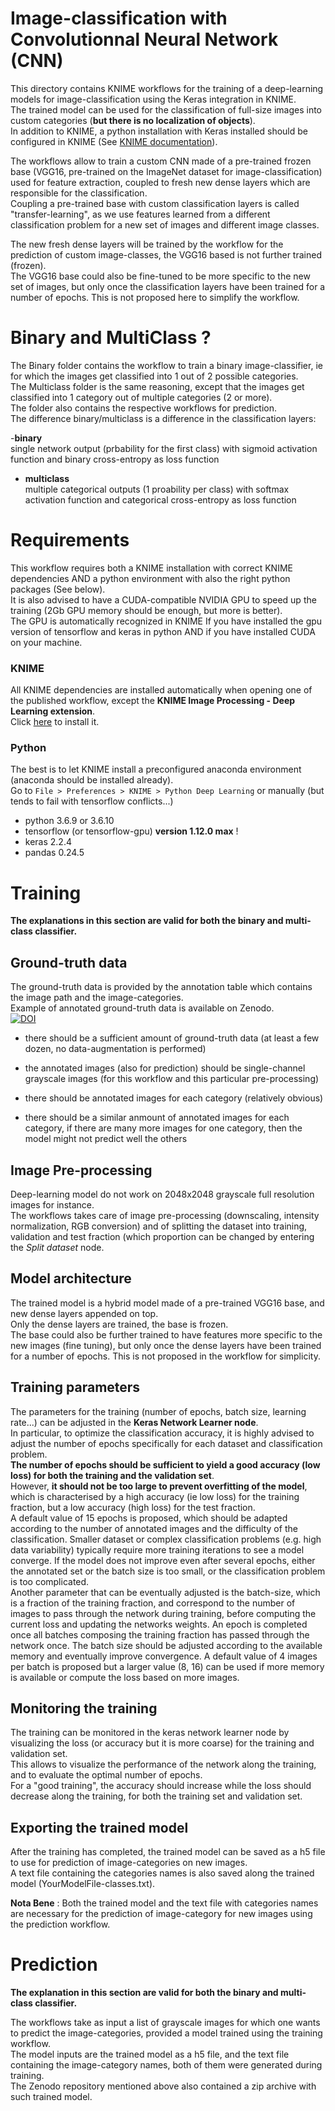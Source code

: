 # Image-classification with Convolutionnal Neural Network (CNN)

This directory contains KNIME workflows for the training of a deep-learning models for image-classification using the Keras integration in KNIME.  
The trained model can be used for the classification of full-size images into custom categories (__but there is no localization of objects__).  
In addition to KNIME, a python installation with Keras installed should be configured in KNIME (See [KNIME documentation](https://docs.knime.com/2019-06/deep_learning_installation_guide/index.html#keras-integration)).

The workflows allow to train a custom CNN made of a pre-trained frozen base (VGG16, pre-trained on the ImageNet dataset for image-classification) used for feature extraction, coupled to fresh new dense layers which are responsible for the classification.  
Coupling a pre-trained base with custom classification layers is called "transfer-learning", as we use features learned from a different classification problem for a new set of images and different image classes. 

The new fresh dense layers will be trained by the workflow for the prediction of custom image-classes, the VGG16 based is not further trained (frozen).  
The VGG16 base could also be fine-tuned to be more specific to the new set of images, but only once the classification layers have been trained for a number of epochs. This is not proposed here to simplify the workflow.  

# Binary and MultiClass ?
The Binary folder contains the workflow to train a binary image-classifier, ie for which the images get classified into 1 out of 2 possible categories.   
The Multiclass folder is the same reasoning, except that the images get classified into 1 category out of multiple categories (2 or more).  
The folder also contains the respective workflows for prediction.   
The difference binary/multiclass is a difference in the classification layers:

-__binary__  
single network output (prbability for the first class) with sigmoid activation function and binary cross-entropy as loss function  

- __multiclass__  
multiple categorical outputs (1 proability per class) with softmax activation function and categorical cross-entropy as loss function

# Requirements
This workflow requires both a KNIME installation with correct KNIME dependencies AND a python environment with also the right python packages (See below).  
It is also advised to have a CUDA-compatible NVIDIA GPU to speed up the training (2Gb GPU memory should be enough, but more is better).   
The GPU is automatically recognized in KNIME If you have installed the gpu version of tensorflow and keras in python AND if you have installed CUDA on your machine.  

### KNIME
All KNIME dependencies are installed automatically when opening one of the published workflow, except the __KNIME Image Processing - Deep Learning extension__.    
Click [here](https://hub.knime.com/BioML-Konstanz/extensions/org.knime.knip.dl.feature/latest) to install it.  

### Python
The best is to let KNIME install a preconfigured anaconda environment (anaconda should be installed already).  
Go to `File > Preferences > KNIME > Python Deep Learning`
or manually (but tends to fail with tensorflow conflicts...)
- python 3.6.9 or 3.6.10
- tensorflow (or tensorflow-gpu) __version 1.12.0 max__ !
- keras 2.2.4
- pandas 0.24.5

# Training
__The explanations in this section are valid for both the binary and multi-class classifier.__

## Ground-truth data
The ground-truth data is provided by the annotation table which contains the image path and the image-categories.  
Example of annotated ground-truth data is available on Zenodo.  
[![DOI](https://zenodo.org/badge/DOI/10.5281/zenodo.3997728.svg)](https://doi.org/10.5281/zenodo.3997728)


- there should be a sufficient amount of ground-truth data (at least a few dozen, no data-augmentation is performed)

- the annotated images (also for prediction) should be single-channel grayscale images (for this workflow and this particular pre-processing)  

- there should be annotated images for each category (relatively obvious) 

- there should be a similar anmount of annotated images for each category, if there are many more images for one category, then the model might not predict well the others

## Image Pre-processing
Deep-learning model do not work on 2048x2048 grayscale full resolution images for instance.  
The workflows takes care of image pre-processing (downscaling, intensity normalization, RGB conversion) and of splitting the dataset into training, validation and test fraction (which proportion can be changed by entering the _Split dataset_ node.  

## Model architecture
The trained model is a hybrid model made of a pre-trained VGG16 base, and new dense layers appended on top.  
Only the dense layers are trained, the base is frozen.  
The base could also be further trained to have features more specific to the new images (fine tuning), but only once the dense layers have been trained for a number of epochs.  This is not proposed in the workflow for simplicity. 

## Training parameters
The parameters for the training (number of epochs, batch size, learning rate...) can be adjusted in the __Keras Network Learner node__.  
In particular, to optimize the classification accuracy, it is highly advised to adjust the number of epochs specifically for each dataset and classification problem.  
__The number of epochs should be sufficient to yield a good accuracy (low loss) for both the training and the validation set__.  
However, __it should not be too large to prevent overfitting of the model__, which is characterised by a high accuracy (ie low loss) for the training fraction, but a low accuracy (high loss) for the test fraction.  
A default value of 15 epochs is proposed, which should be adapted according to the number of annotated images and the difficulty of the classification. Smaller dataset or complex classification problems (e.g. high data variability) typically require more training iterations to see a model converge. If the model does not improve even after several epochs, either the annotated set or the batch size is too small, or the classification problem is too complicated.  
Another parameter that can be eventually adjusted is the batch-size, which is a fraction of the training fraction, and correspond to the number of images to pass through the network during training, before computing the current loss and updating the networks weights. An epoch is completed once all batches composing the training fraction has passed through the network once.
The batch size should be adjusted according to the available memory and eventually improve convergence. A default value of 4 images per batch is proposed but a larger value (8, 16) can be used if more memory is available or compute the loss based on more images.
 
 
## Monitoring the training
The training can be monitored in the keras network learner node by visualizing the loss (or accuracy but it is more coarse) for the training and validation set.   
This allows to visualize the performance of the network along the training, and to evaluate the optimal number of epochs.  
For a "good training", the accuracy should increase while the loss should decrease along the training, for both the training set and validation set.

## Exporting the trained model
After the training has completed, the trained model can be saved as a h5 file to use for prediction of image-categories on new images.  
A text file containing the categories names is also saved along the trained model (YourModelFile-classes.txt).  

__Nota Bene__ : Both the trained model and the text file with categories names are necessary for the prediction of image-category for new images using the prediction workflow.


# Prediction
__The explanation in this section are valid for both the binary and multi-class classifier.__

The workflows take as input a list of grayscale images for which one wants to predict the image-categories, provided a model trained using the training workflow.  
The model inputs are the trained model as a h5 file, and the text file containing the image-category names, both of them were generated during training.  
The Zenodo repository mentioned above also contained a zip archive with such trained model.  
